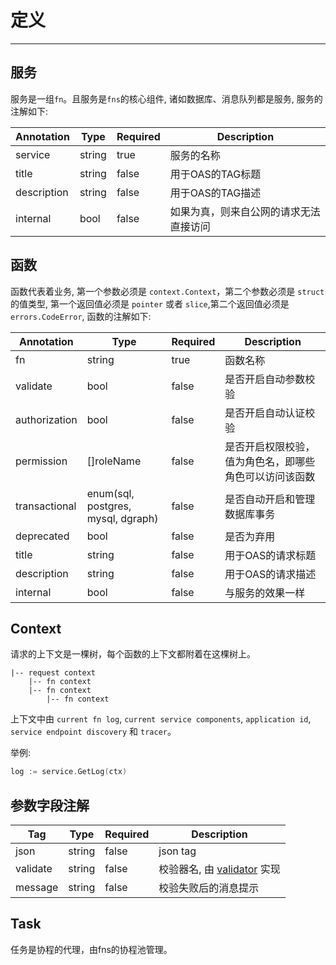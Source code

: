 # 定义

------

## 服务

服务是一组`fn`。且服务是`fns`的核心组件, 诸如数据库、消息队列都是服务, 服务的注解如下:

| Annotation  | Type   | Required | Description                   |
|-------------|--------|----------|-------------------------------|
| service     | string | true     | 服务的名称                         |
| title       | string | false    | 用于OAS的TAG标题                   |
| description | string | false    | 用于OAS的TAG描述                   |
| internal    | bool   | false    | 如果为真，则来自公网的请求无法直接访问           |



## 函数

函数代表着业务, 第一个参数必须是 `context.Context`，第二个参数必须是 `struct`的值类型, 第一个返回值必须是 `pointer` 或者 `slice`,第二个返回值必须是 `errors.CodeError`, 函数的注解如下:

| Annotation    | Type                               | Required | Description                 |
|---------------|------------------------------------|----------|-----------------------------|
| fn            | string                             | true     | 函数名称                        |
| validate      | bool                               | false    | 是否开启自动参数校验                  |
| authorization | bool                               | false    | 是否开启自动认证校验                  |
| permission    | []roleName                         | false    | 是否开启权限校验，值为角色名，即哪些角色可以访问该函数 |
| transactional | enum(sql, postgres, mysql, dgraph) | false    | 是否自动开启和管理数据库事务              |
| deprecated    | bool                               | false    | 是否为弃用                       |
| title         | string                             | false    | 用于OAS的请求标题                  |
| description   | string                             | false    | 用于OAS的请求描述                  |
| internal      | bool                               | false    | 与服务的效果一样                    |

## Context
请求的上下文是一棵树，每个函数的上下文都附着在这棵树上。

```text
|-- request context
    |-- fn context
    |-- fn context
        |-- fn context
```
上下文中由 `current fn log`, `current service components`, `application id`, `service endpoint discovery` 和 `tracer`。

举例:
```go
log := service.GetLog(ctx)

```

## 参数字段注解

| Tag      | Type   | Required | Description                                                        |
|----------|--------|----------|--------------------------------------------------------------------|
| json     | string | false    | json tag                                                           |
| validate | string | false    | 校验器名, 由 [validator](https://github.com/go-playground/validator) 实现 |
| message  | string | false    | 校验失败后的消息提示                                                         |

## Task
任务是协程的代理，由fns的协程池管理。